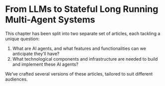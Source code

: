 # From LLMs to Stateful Long Running Multi-Agent Systems

This chapter has been split into two separate set of articles, each tackling a unique question:

1. What are AI agents, and what features and functionalities can we anticipate they’ll have?
2. What technological components and infrastructure are needed to build and implement these AI agents?

We’ve crafted several versions of these articles, tailored to suit different audiences.



